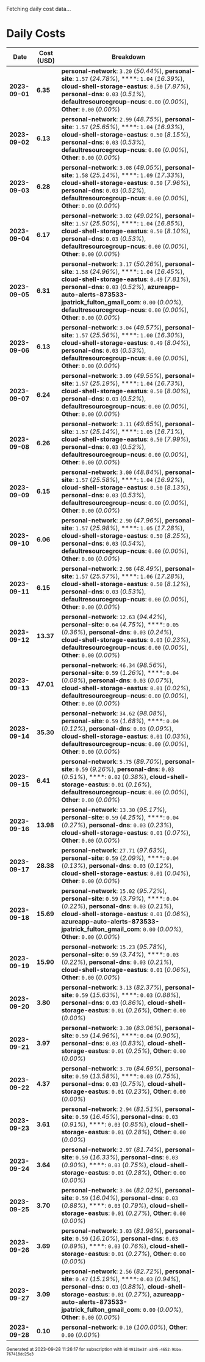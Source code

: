 Fetching daily cost data...
# Daily Costs

| Date | Cost (USD) | Breakdown |
|------|----------------|-----------|
| **2023-09-01** | **6.35** | **personal-network**: `3.20` (_50.44%_), **personal-site**: `1.57` (_24.78%_), ****: `1.04` (_16.39%_), **cloud-shell-storage-eastus**: `0.50` (_7.87%_), **personal-dns**: `0.03` (_0.51%_), **defaultresourcegroup-ncus**: `0.00` (_0.00%_), **Other**: `0.00` (_0.00%_) |
| **2023-09-02** | **6.13** | **personal-network**: `2.99` (_48.75%_), **personal-site**: `1.57` (_25.65%_), ****: `1.04` (_16.93%_), **cloud-shell-storage-eastus**: `0.50` (_8.15%_), **personal-dns**: `0.03` (_0.53%_), **defaultresourcegroup-ncus**: `0.00` (_0.00%_), **Other**: `0.00` (_0.00%_) |
| **2023-09-03** | **6.28** | **personal-network**: `3.08` (_49.05%_), **personal-site**: `1.58` (_25.14%_), ****: `1.09` (_17.33%_), **cloud-shell-storage-eastus**: `0.50` (_7.96%_), **personal-dns**: `0.03` (_0.52%_), **defaultresourcegroup-ncus**: `0.00` (_0.00%_), **Other**: `0.00` (_0.00%_) |
| **2023-09-04** | **6.17** | **personal-network**: `3.02` (_49.02%_), **personal-site**: `1.57` (_25.50%_), ****: `1.04` (_16.85%_), **cloud-shell-storage-eastus**: `0.50` (_8.10%_), **personal-dns**: `0.03` (_0.53%_), **defaultresourcegroup-ncus**: `0.00` (_0.00%_), **Other**: `0.00` (_0.00%_) |
| **2023-09-05** | **6.31** | **personal-network**: `3.17` (_50.26%_), **personal-site**: `1.58` (_24.96%_), ****: `1.04` (_16.45%_), **cloud-shell-storage-eastus**: `0.49` (_7.81%_), **personal-dns**: `0.03` (_0.52%_), **azureapp-auto-alerts-873533-jpatrick_fulton_gmail_com**: `0.00` (_0.00%_), **defaultresourcegroup-ncus**: `0.00` (_0.00%_), **Other**: `0.00` (_0.00%_) |
| **2023-09-06** | **6.13** | **personal-network**: `3.04` (_49.57%_), **personal-site**: `1.57` (_25.56%_), ****: `1.00` (_16.30%_), **cloud-shell-storage-eastus**: `0.49` (_8.04%_), **personal-dns**: `0.03` (_0.53%_), **defaultresourcegroup-ncus**: `0.00` (_0.00%_), **Other**: `0.00` (_0.00%_) |
| **2023-09-07** | **6.24** | **personal-network**: `3.09` (_49.55%_), **personal-site**: `1.57` (_25.19%_), ****: `1.04` (_16.73%_), **cloud-shell-storage-eastus**: `0.50` (_8.00%_), **personal-dns**: `0.03` (_0.52%_), **defaultresourcegroup-ncus**: `0.00` (_0.00%_), **Other**: `0.00` (_0.00%_) |
| **2023-09-08** | **6.26** | **personal-network**: `3.11` (_49.65%_), **personal-site**: `1.57` (_25.14%_), ****: `1.05` (_16.71%_), **cloud-shell-storage-eastus**: `0.50` (_7.99%_), **personal-dns**: `0.03` (_0.52%_), **defaultresourcegroup-ncus**: `0.00` (_0.00%_), **Other**: `0.00` (_0.00%_) |
| **2023-09-09** | **6.15** | **personal-network**: `3.00` (_48.84%_), **personal-site**: `1.57` (_25.58%_), ****: `1.04` (_16.92%_), **cloud-shell-storage-eastus**: `0.50` (_8.13%_), **personal-dns**: `0.03` (_0.53%_), **defaultresourcegroup-ncus**: `0.00` (_0.00%_), **Other**: `0.00` (_0.00%_) |
| **2023-09-10** | **6.06** | **personal-network**: `2.90` (_47.96%_), **personal-site**: `1.57` (_25.98%_), ****: `1.05` (_17.28%_), **cloud-shell-storage-eastus**: `0.50` (_8.25%_), **personal-dns**: `0.03` (_0.54%_), **defaultresourcegroup-ncus**: `0.00` (_0.00%_), **Other**: `0.00` (_0.00%_) |
| **2023-09-11** | **6.15** | **personal-network**: `2.98` (_48.49%_), **personal-site**: `1.57` (_25.57%_), ****: `1.06` (_17.28%_), **cloud-shell-storage-eastus**: `0.50` (_8.12%_), **personal-dns**: `0.03` (_0.53%_), **defaultresourcegroup-ncus**: `0.00` (_0.00%_), **Other**: `0.00` (_0.00%_) |
| **2023-09-12** | **13.37** | **personal-network**: `12.63` (_94.42%_), **personal-site**: `0.64` (_4.75%_), ****: `0.05` (_0.36%_), **personal-dns**: `0.03` (_0.24%_), **cloud-shell-storage-eastus**: `0.03` (_0.23%_), **defaultresourcegroup-ncus**: `0.00` (_0.00%_), **Other**: `0.00` (_0.00%_) |
| **2023-09-13** | **47.01** | **personal-network**: `46.34` (_98.56%_), **personal-site**: `0.59` (_1.26%_), ****: `0.04` (_0.08%_), **personal-dns**: `0.03` (_0.07%_), **cloud-shell-storage-eastus**: `0.01` (_0.02%_), **defaultresourcegroup-ncus**: `0.00` (_0.00%_), **Other**: `0.00` (_0.00%_) |
| **2023-09-14** | **35.30** | **personal-network**: `34.62` (_98.08%_), **personal-site**: `0.59` (_1.68%_), ****: `0.04` (_0.12%_), **personal-dns**: `0.03` (_0.09%_), **cloud-shell-storage-eastus**: `0.01` (_0.03%_), **defaultresourcegroup-ncus**: `0.00` (_0.00%_), **Other**: `0.00` (_0.00%_) |
| **2023-09-15** | **6.41** | **personal-network**: `5.75` (_89.70%_), **personal-site**: `0.59` (_9.26%_), **personal-dns**: `0.03` (_0.51%_), ****: `0.02` (_0.38%_), **cloud-shell-storage-eastus**: `0.01` (_0.16%_), **defaultresourcegroup-ncus**: `0.00` (_0.00%_), **Other**: `0.00` (_0.00%_) |
| **2023-09-16** | **13.98** | **personal-network**: `13.30` (_95.17%_), **personal-site**: `0.59` (_4.25%_), ****: `0.04` (_0.27%_), **personal-dns**: `0.03` (_0.23%_), **cloud-shell-storage-eastus**: `0.01` (_0.07%_), **Other**: `0.00` (_0.00%_) |
| **2023-09-17** | **28.38** | **personal-network**: `27.71` (_97.63%_), **personal-site**: `0.59` (_2.09%_), ****: `0.04` (_0.13%_), **personal-dns**: `0.03` (_0.12%_), **cloud-shell-storage-eastus**: `0.01` (_0.04%_), **Other**: `0.00` (_0.00%_) |
| **2023-09-18** | **15.69** | **personal-network**: `15.02` (_95.72%_), **personal-site**: `0.59` (_3.79%_), ****: `0.04` (_0.22%_), **personal-dns**: `0.03` (_0.21%_), **cloud-shell-storage-eastus**: `0.01` (_0.06%_), **azureapp-auto-alerts-873533-jpatrick_fulton_gmail_com**: `0.00` (_0.00%_), **Other**: `0.00` (_0.00%_) |
| **2023-09-19** | **15.90** | **personal-network**: `15.23` (_95.78%_), **personal-site**: `0.59` (_3.74%_), ****: `0.03` (_0.22%_), **personal-dns**: `0.03` (_0.21%_), **cloud-shell-storage-eastus**: `0.01` (_0.06%_), **Other**: `0.00` (_0.00%_) |
| **2023-09-20** | **3.80** | **personal-network**: `3.13` (_82.37%_), **personal-site**: `0.59` (_15.63%_), ****: `0.03` (_0.88%_), **personal-dns**: `0.03` (_0.86%_), **cloud-shell-storage-eastus**: `0.01` (_0.26%_), **Other**: `0.00` (_0.00%_) |
| **2023-09-21** | **3.97** | **personal-network**: `3.30` (_83.06%_), **personal-site**: `0.59` (_14.96%_), ****: `0.04` (_0.90%_), **personal-dns**: `0.03` (_0.83%_), **cloud-shell-storage-eastus**: `0.01` (_0.25%_), **Other**: `0.00` (_0.00%_) |
| **2023-09-22** | **4.37** | **personal-network**: `3.70` (_84.69%_), **personal-site**: `0.59` (_13.58%_), ****: `0.03` (_0.75%_), **personal-dns**: `0.03` (_0.75%_), **cloud-shell-storage-eastus**: `0.01` (_0.23%_), **Other**: `0.00` (_0.00%_) |
| **2023-09-23** | **3.61** | **personal-network**: `2.94` (_81.51%_), **personal-site**: `0.59` (_16.45%_), **personal-dns**: `0.03` (_0.91%_), ****: `0.03` (_0.85%_), **cloud-shell-storage-eastus**: `0.01` (_0.28%_), **Other**: `0.00` (_0.00%_) |
| **2023-09-24** | **3.64** | **personal-network**: `2.97` (_81.74%_), **personal-site**: `0.59` (_16.33%_), **personal-dns**: `0.03` (_0.90%_), ****: `0.03` (_0.75%_), **cloud-shell-storage-eastus**: `0.01` (_0.28%_), **Other**: `0.00` (_0.00%_) |
| **2023-09-25** | **3.70** | **personal-network**: `3.04` (_82.02%_), **personal-site**: `0.59` (_16.04%_), **personal-dns**: `0.03` (_0.88%_), ****: `0.03` (_0.79%_), **cloud-shell-storage-eastus**: `0.01` (_0.27%_), **Other**: `0.00` (_0.00%_) |
| **2023-09-26** | **3.69** | **personal-network**: `3.03` (_81.98%_), **personal-site**: `0.59` (_16.10%_), **personal-dns**: `0.03` (_0.89%_), ****: `0.03` (_0.76%_), **cloud-shell-storage-eastus**: `0.01` (_0.27%_), **Other**: `0.00` (_0.00%_) |
| **2023-09-27** | **3.09** | **personal-network**: `2.56` (_82.72%_), **personal-site**: `0.47` (_15.19%_), ****: `0.03` (_0.94%_), **personal-dns**: `0.03` (_0.88%_), **cloud-shell-storage-eastus**: `0.01` (_0.27%_), **azureapp-auto-alerts-873533-jpatrick_fulton_gmail_com**: `0.00` (_0.00%_), **Other**: `0.00` (_0.00%_) |
| **2023-09-28** | **0.10** | **personal-network**: `0.10` (_100.00%_), **Other**: `0.00` (_0.00%_) |


<sup>Generated at 2023-09-28 11:26:17 for subscription with id `4913be3f-a345-4652-9bba-767418dd25e3`</sup>
